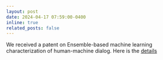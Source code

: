 ```yaml
---
layout: post
date: 2024-04-17 07:59:00-0400
inline: true
related_posts: false
---
```


We received a patent on Ensemble-based machine learning characterization of human-machine dialog. Here is the [details](https://patents.google.com/patent/US11861317B1/en)
